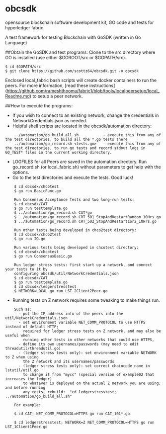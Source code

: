 # obcsdk
opensource blockchain software development kit, GO code and tests for hyperledger fabric

A test framework for testing Blockchain with GoSDK (written in Go Language)

##Obtain the GoSDK and test programs:
Clone to the src directory where GO is installed (use either $GOROOT/src or $GOPATH/src).

	$ cd $GOPATH/src
	$ git clone https://github.com/scottz64/obcsdk.git -o obcsdk

Enclosed local_fabric bash scripts will create docker containers to run the peers.
For more information, 
[read these instructions] (https://github.com/rameshthoomu/fabric1/blob/tools/localpeersetup/local_Readme.md)
to setup a peer network.
 
##How to execute the programs:
- If you wish to connect to an existing network, change the credentials in NetworkCredentials.json as needed.
- Helpful shell scripts are located in the obcsdk/automation directory:
```
	../automation/go_build_all.sh           - execute this from any of the test directories, to build all the *.go tests there
	../automation/go_record.sh <tests.go>   - execute this from any of the test directories, to run go tests and record stdout logs in GO_TEST* files in the current working directory.
```
- LOGFILES for all Peers are saved in the automation directory. Run go_record.sh (or local_fabric.sh) without parameters to get help with the options.
- Go to the test directories and execute the tests. Good luck!
```
	$ cd obcsdk/chcotest
	$ go run BasicFunc.go
	 
	Run Consensus Acceptance Tests and two long-run tests:
	$ cd obcsdk/CAT
	$ go run testtemplate.go
	$ ../automation/go_record.sh CAT*go
	$ ../automation/go_record.sh CRT_501_StopAndRestartRandom_10Hrs.go
	$ ../automation/go_record.sh CRT_502_StopAndRestart1or2_10Hrs.go
	 
	Run other tests being developed in chco2test directory:
	$ cd obcsdk/chco2test
	$ go run IQ.go
	 
	Run various tests being developed in chcotest directory:
	$ cd obcsdk/chcotest
	$ go run ConsensusBasic.go
	 
	Run ledger stress tests: first start up a network, and connect your tests to it by
	configuring obcsdk/util/NetworkCredentials.json
	$ cd obcsdk/CAT
	$ go run testtemplate.go
	$ cd obcsdk/ledgerstresstest
	$ NETWORK=LOCAL go run LST_2Client2Peer.go
```
- Running tests on Z network requires some tweaking to make things run.
```
	Such as:
	  - put the IP address info of the peers into the util/NetworkCredentials.json
	  - set environment variable NET_COMM_PROTOCOL to use HTTPS instead of default HTTP;
	    required for ledger stress tests on Z network, and may also be useful when
	    running other tests in other networks that could use HTTPS, 
	  - define its own usernames/passwords (may need to edit threadutil/threadutil.go)
	  - (ledger stress tests only): set environment variable NETWORK to Z when using
	    the Z network and its usernames/passwords
	  - (ledger stress tests only): set correct chaincode name in lstutil/util.go
	    to change it from "mycc" (special version of example02 that increases the ledger)
	    to whatever is deployed on the actual Z network you are using; and before running
	    any tests, rebuild:  "cd ledgerstresstest; ../automation/go_build_all.sh"

	For example:

	$ cd CAT; NET_COMM_PROTOCOL=HTTPS go run CAT_101*.go

	$ cd ledgerstresstest; NETWORK=Z NET_COMM_PROTOCOL=HTTPS go run LST_1Client1Peer.go
```
